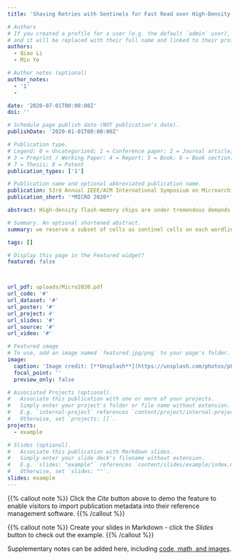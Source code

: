 ```yaml
---
title: 'Shaving Retries with Sentinels for Fast Read over High-Density 3D Flash'

# Authors
# If you created a profile for a user (e.g. the default `admin` user), write the username (folder name) here
# and it will be replaced with their full name and linked to their profile.
authors:
  - Qiao Li
  - Min Ye

# Author notes (optional)
author_notes:
  - '1'
  - 

date: '2020-07-01T00:00:00Z'
doi: ''

# Schedule page publish date (NOT publication's date).
publishDate: '2020-01-01T00:00:00Z'

# Publication type.
# Legend: 0 = Uncategorized; 1 = Conference paper; 2 = Journal article;
# 3 = Preprint / Working Paper; 4 = Report; 5 = Book; 6 = Book section;
# 7 = Thesis; 8 = Patent
publication_types: ['1']

# Publication name and optional abbreviated publication name.
publication: 53rd Annual IEEE/ACM International Symposium on Microarchitecture 
publication_short: '*MICRO 2020*'

abstract: High-density flash-memory chips are under tremendous demands with the exponential growth of data. At the same time, the slow read performance of these high-density flashmemory chips becomes a new challenge. In this work, we analyze the high raw bit error rates (RBER) issue by characterizing the error behaviours of 3D QLC flash-memory chips. A preferred read voltage to a QLC cell could vary among layers and might even change in a short period of time due to the temperature. A sentinel-cell approach is thus proposed to utilize the error characteristics among cells. We propose to infer the optimal read voltages of a wordline based on errors introduced on sentinel cells. An on-line calibration procedure is further presented to resolve the problem of possible non-uniform error distribution on some wordlines. With optimal voltages being inferred, the number of read retries will be significantly reduced. Experiments show that optimal read voltages can be instantly obtained in 94% cases on average over the evaluated QLC flash memory with at most 2 read retries, and with merely 0.2% space overheads for adopting sentinel cells. The number of read retries could be reduced by 82% on average, and the read performance can be improved by 74% on average through a series of extensive experiments over 3D TLC and QLC flash-memory chips.

# Summary. An optional shortened abstract.
summary: we reserve a subset of cells as sentinel cells on each wordline and select one read voltage as the sentinel voltage.

tags: []

# Display this page in the Featured widget?
featured: false



url_pdf: uploads/Micro2020.pdf
url_code: '#'
url_dataset: '#'
url_poster: '#'
url_project: #'
url_slides: '#'
url_source: '#'
url_video: '#'

# Featured image
# To use, add an image named `featured.jpg/png` to your page's folder.
image:
  caption: 'Image credit: [**Unsplash**](https://unsplash.com/photos/pLCdAaMFLTE)'
  focal_point: ''
  preview_only: false

# Associated Projects (optional).
#   Associate this publication with one or more of your projects.
#   Simply enter your project's folder or file name without extension.
#   E.g. `internal-project` references `content/project/internal-project/index.md`.
#   Otherwise, set `projects: []`.
projects:
  - example

# Slides (optional).
#   Associate this publication with Markdown slides.
#   Simply enter your slide deck's filename without extension.
#   E.g. `slides: "example"` references `content/slides/example/index.md`.
#   Otherwise, set `slides: ""`.
slides: example
---
```


{{% callout note %}}
Click the _Cite_ button above to demo the feature to enable visitors to import publication metadata into their reference management software.
{{% /callout %}}

{{% callout note %}}
Create your slides in Markdown - click the _Slides_ button to check out the example.
{{% /callout %}}

Supplementary notes can be added here, including [code, math, and images](https://wowchemy.com/docs/writing-markdown-latex/).
